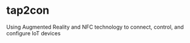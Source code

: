 # tap2con
 Using Augmented Reality and NFC technology to connect, control, and configure IoT devices

